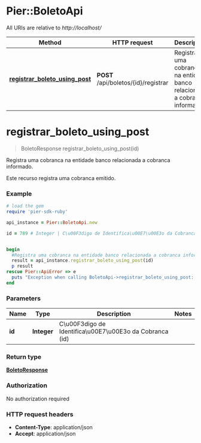 # Pier::BoletoApi

All URIs are relative to *http://localhost/*

Method | HTTP request | Description
------------- | ------------- | -------------
[**registrar_boleto_using_post**](BoletoApi.md#registrar_boleto_using_post) | **POST** /api/boletos/{id}/registrar | Registra uma cobranca na entidade banco relacionada a cobranca informado.


# **registrar_boleto_using_post**
> BoletoResponse registrar_boleto_using_post(id)

Registra uma cobranca na entidade banco relacionada a cobranca informado.

Este recurso registra uma cobranca emitido.

### Example
```ruby
# load the gem
require 'pier-sdk-ruby'

api_instance = Pier::BoletoApi.new

id = 789 # Integer | C\u00F3digo de Identifica\u00E7\u00E3o da Cobranca (id)


begin
  #Registra uma cobranca na entidade banco relacionada a cobranca informado.
  result = api_instance.registrar_boleto_using_post(id)
  p result
rescue Pier::ApiError => e
  puts "Exception when calling BoletoApi->registrar_boleto_using_post: #{e}"
end
```

### Parameters

Name | Type | Description  | Notes
------------- | ------------- | ------------- | -------------
 **id** | **Integer**| C\u00F3digo de Identifica\u00E7\u00E3o da Cobranca (id) | 

### Return type

[**BoletoResponse**](BoletoResponse.md)

### Authorization

No authorization required

### HTTP request headers

 - **Content-Type**: application/json
 - **Accept**: application/json



